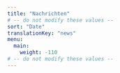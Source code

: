 ```yaml
---
title: "Nachrichten"
# -- do not modify these values --
sort: "Date"
translationKey: "news"
menu:
  main:
    weight: -110
# -- do not modify these values --
---
```


